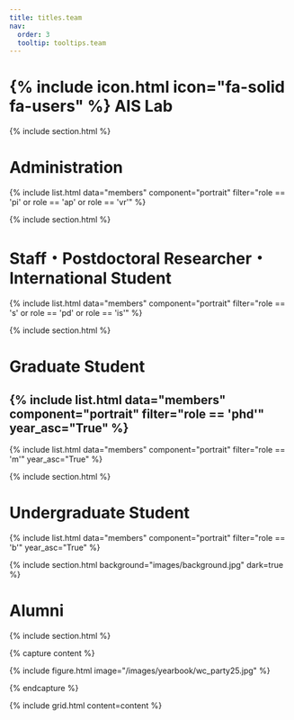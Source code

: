 ```yaml
---
title: titles.team
nav:
  order: 3
  tooltip: tooltips.team
---
```


# {% include icon.html icon="fa-solid fa-users" %} AIS Lab

{% include section.html %}
# Administration
{% include list.html data="members" component="portrait" filter="role == 'pi' or role == 'ap' or role == 'vr'" %}

{% include section.html %}
# Staff・Postdoctoral Researcher・International Student
{% include list.html data="members" component="portrait" filter="role == 's' or role == 'pd' or role == 'is'" %}

{% include section.html %}
# Graduate Student
{% include list.html data="members" component="portrait" filter="role == 'phd'" year_asc="True" %}
---
{% include list.html data="members" component="portrait" filter="role == 'm'" year_asc="True" %}


{% include section.html %}
# Undergraduate Student
{% include list.html data="members" component="portrait" filter="role == 'b'" year_asc="True" %}

{% include section.html background="images/background.jpg" dark=true %}

# Alumni

{% include section.html %}

{% capture content %}

{% include figure.html image="/images/yearbook/wc_party25.jpg" %}

{% endcapture %}

{% include grid.html content=content %}

